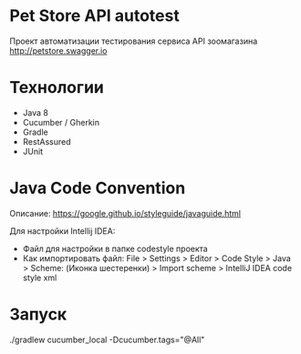 # Pet Store API autotest
Проект автоматизации тестирования сервиса API зоомагазина http://petstore.swagger.io

# Технологии
- Java 8
- Cucumber / Gherkin
- Gradle
- RestAssured
- JUnit

# Java Code Convention

Описание: https://google.github.io/styleguide/javaguide.html

Для настройки Intellij IDEA:
- Файл для настройки в папке codestyle проекта
- Как импортировать файл: File > Settings > Editor > Code Style > Java > Scheme: (Иконка шестеренки) > Import scheme > IntelliJ IDEA code style xml

# Запуск

./gradlew cucumber_local -Dcucumber.tags="@All"